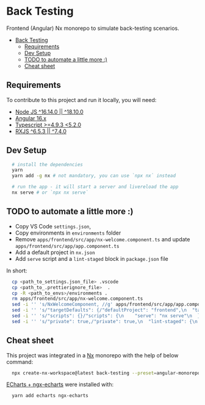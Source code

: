# Back Testing

Frontend (Angular) Nx monorepo to simulate back-testing scenarios.

- [Back Testing](#back-testing)
  - [Requirements](#requirements)
  - [Dev Setup](#dev-setup)
  - [TODO to automate a little more :)](#todo-to-automate-a-little-more-)
  - [Cheat sheet](#cheat-sheet)

## Requirements

To contribute to this project and run it locally, you will need:

- [Node JS ^16.14.0 || ^18.10.0](https://nodejs.org/en)
- [Angular 16.x](https://angular.io/guide/versions)
- [Typescript >=4.9.3 <5.2.0](https://www.typescriptlang.org)
- [RXJS ^6.5.3 || ^7.4.0](https://rxjs.dev/)

## Dev Setup

```bash
  # install the dependencies
  yarn
  yarn add -g nx # not mandatory, you can use `npx nx` instead

  # run the app - it will start a server and livereload the app
  nx serve # or `npx nx serve`
```

## TODO to automate a little more :)

- Copy VS Code `settings.json`,
- Copy environments in `environments` folder
- Remove `apps/frontend/src/app/nx-welcome.component.ts` and update `apps/frontend/src/app/app.component.ts`
- Add a default project in `nx.json`
- Add `serve` script and a `lint-staged` block in `package.json` file

In short:

```bash
  cp <path_to_settings.json_file> .vscode
  cp <path_to_.prettierignore_file>  .
  cp -R <path_to_envs>/environments .
  rm apps/frontend/src/app/nx-welcome.component.ts
  sed -i '' 's/NxWelcomeComponent, //g' apps/frontend/src/app/app.component.ts
  sed -i '' 's/"targetDefaults": {/"defaultProject": "frontend",\n  "targetDefaults": {/g' nx.json
  sed -i '' 's/"scripts": {}/"scripts": {\n    "serve": "nx serve"\n  }/g' package.json
  sed -i '' 's/"private": true,/"private": true,\n  "lint-staged": {\n    "*": [\n      "prettier --cache --ignore-unknown --write"\n    ],\n    "*.{ts,js,html}": "eslint --cache --fix"\n  },/g' package.json
```

## Cheat sheet

This project was integrated in a [Nx](https://nx.dev) monorepo with the help of below command:

```bash
  npx create-nx-workspace@latest back-testing --preset=angular-monorepo --appName=frontend --e2eTestRunner=none --interactive=false --routing=true --standaloneApi=true --style=scss --nxCloud=false --packageManager=yarn
```

[ECharts + ngx-echarts](https://github.com/xieziyu/ngx-echarts) were installed with:

```bash
  yarn add echarts ngx-echarts
```
